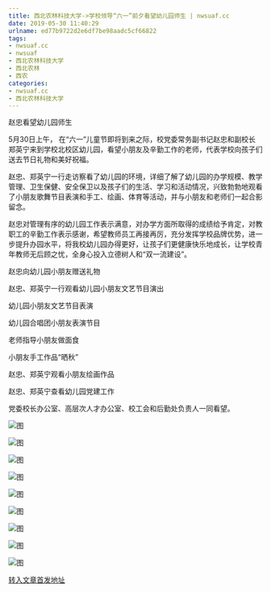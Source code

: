 ```yaml
---
title: 西北农林科技大学->学校领导“六一”前夕看望幼儿园师生 | nwsuaf.cc
date: 2019-05-30 11:40:29
urlname: ed77b9722d2e6df7be98aadc5cf66822
tags: 
- nwsuaf.cc
- nwsuaf
- 西北农林科技大学
- 西北农林
- 西农
categories:
- nwsuaf.cc
- 西北农林科技大学
---
```



赵忠看望幼儿园师生

5月30日上午， 在“六一”儿童节即将到来之际，校党委常务副书记赵忠和副校长郑英宁来到学校北校区幼儿园，看望小朋友及辛勤工作的老师，代表学校向孩子们送去节日礼物和美好祝福。

赵忠、郑英宁一行走访察看了幼儿园的环境，详细了解了幼儿园的办学规模、教学管理、卫生保健、安全保卫以及孩子们的生活、学习和活动情况，兴致勃勃地观看了小朋友歌舞节目表演和手工、绘画、体育等活动，并与小朋友和老师们一起合影留念。

赵忠对管理有序的幼儿园工作表示满意，对办学方面所取得的成绩给予肯定，对教职工的辛勤工作表示感谢，希望教师员工再接再厉，充分发挥学校品牌优势，进一步提升办园水平，将我校幼儿园办得更好，让孩子们更健康快乐地成长，让学校青年教师无后顾之忧，全身心投入立德树人和“双一流建设”。

赵忠向幼儿园小朋友赠送礼物

赵忠、郑英宁一行观看幼儿园小朋友文艺节目演出

幼儿园小朋友文艺节目表演

幼儿园合唱团小朋友表演节目

老师指导小朋友做面食

小朋友手工作品“晒秋”

赵忠、郑英宁观看小朋友绘画作品

赵忠、郑英宁查看幼儿园党建工作

党委校长办公室、高层次人才办公室、校工会和后勤处负责人一同看望。



![图](https://news.nwsuaf.edu.cn/images/content/2019-05/20190530111714339628.JPG)

![图](https://news.nwsuaf.edu.cn/images/content/2019-05/20190530111658361580.JPG)

![图](https://news.nwsuaf.edu.cn/images/content/2019-05/20190530111643495466.JPG)

![图](https://news.nwsuaf.edu.cn/images/content/2019-05/20190530111628890308.JPG)

![图](https://news.nwsuaf.edu.cn/images/content/2019-05/20190530111615163230.JPG)

![图](https://news.nwsuaf.edu.cn/images/content/2019-05/20190530111601613135.JPG)

![图](https://news.nwsuaf.edu.cn/images/content/2019-05/20190530111546938037.JPG)

![图](https://news.nwsuaf.edu.cn/images/content/2019-05/20190530111532919933.JPG)

![图](https://news.nwsuaf.edu.cn/images/content/2019-05/20190530111504572814.JPG)

[转入文章首发地址](https://news.nwsuaf.edu.cn/xnxw/89925.htm)